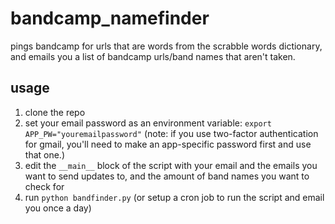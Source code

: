 # bandcamp_namefinder

pings bandcamp for urls that are words from the scrabble words dictionary, and emails you a list of bandcamp urls/band names that aren't taken.

## usage
1. clone the repo
2. set your email password as an environment variable: ```export APP_PW="youremailpassword"```
(note: if you use two-factor authentication for gmail, you'll need to make an app-specific password first and use that one.)
3. edit the ```__main__``` block of the script with your email and the emails you want to send updates to, and the amount of band names you want to check for
4. run ```python bandfinder.py``` (or setup a cron job to run the script and email you once a day)
